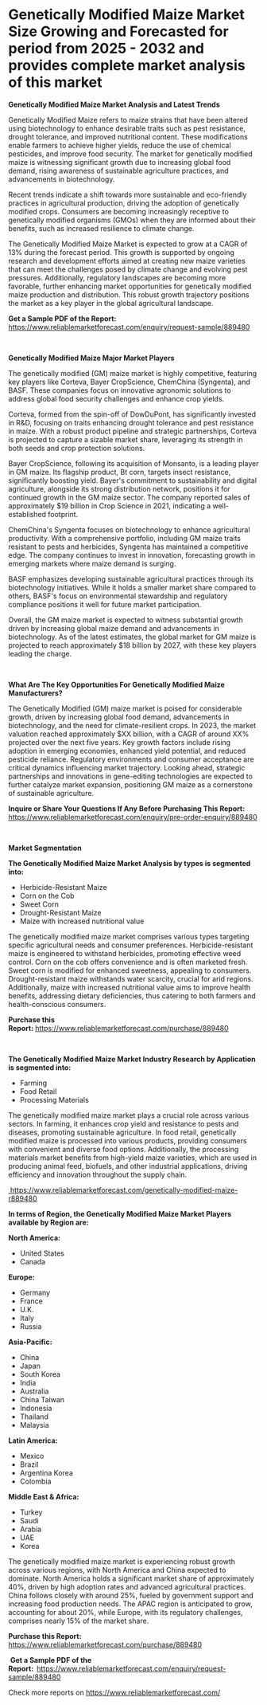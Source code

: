 <p><h1>Genetically Modified Maize Market Size Growing and Forecasted for period from 2025 - 2032 and provides complete market analysis of this market</h1></p><p><strong>Genetically Modified Maize Market Analysis and Latest Trends</strong></p>
<p><p>Genetically Modified Maize refers to maize strains that have been altered using biotechnology to enhance desirable traits such as pest resistance, drought tolerance, and improved nutritional content. These modifications enable farmers to achieve higher yields, reduce the use of chemical pesticides, and improve food security. The market for genetically modified maize is witnessing significant growth due to increasing global food demand, rising awareness of sustainable agriculture practices, and advancements in biotechnology.</p><p>Recent trends indicate a shift towards more sustainable and eco-friendly practices in agricultural production, driving the adoption of genetically modified crops. Consumers are becoming increasingly receptive to genetically modified organisms (GMOs) when they are informed about their benefits, such as increased resilience to climate change.</p><p>The Genetically Modified Maize Market is expected to grow at a CAGR of 13% during the forecast period. This growth is supported by ongoing research and development efforts aimed at creating new maize varieties that can meet the challenges posed by climate change and evolving pest pressures. Additionally, regulatory landscapes are becoming more favorable, further enhancing market opportunities for genetically modified maize production and distribution. This robust growth trajectory positions the market as a key player in the global agricultural landscape.</p></p>
<p><strong>Get a Sample PDF of the Report:&nbsp;</strong> <a href="https://www.reliablemarketforecast.com/enquiry/request-sample/889480?utm_campaign=2290&utm_medium=2&utm_source=Github&utm_content=ia&utm_term=15022025&utm_id=genetically-modified-maize">https://www.reliablemarketforecast.com/enquiry/request-sample/889480</a></p>
<p>&nbsp;</p>
<p><strong>Genetically Modified Maize Major Market Players</strong></p>
<p><p>The genetically modified (GM) maize market is highly competitive, featuring key players like Corteva, Bayer CropScience, ChemChina (Syngenta), and BASF. These companies focus on innovative agronomic solutions to address global food security challenges and enhance crop yields.</p><p>Corteva, formed from the spin-off of DowDuPont, has significantly invested in R&D, focusing on traits enhancing drought tolerance and pest resistance in maize. With a robust product pipeline and strategic partnerships, Corteva is projected to capture a sizable market share, leveraging its strength in both seeds and crop protection solutions.</p><p>Bayer CropScience, following its acquisition of Monsanto, is a leading player in GM maize. Its flagship product, Bt corn, targets insect resistance, significantly boosting yield. Bayer's commitment to sustainability and digital agriculture, alongside its strong distribution network, positions it for continued growth in the GM maize sector. The company reported sales of approximately $19 billion in Crop Science in 2021, indicating a well-established footprint.</p><p>ChemChina's Syngenta focuses on biotechnology to enhance agricultural productivity. With a comprehensive portfolio, including GM maize traits resistant to pests and herbicides, Syngenta has maintained a competitive edge. The company continues to invest in innovation, forecasting growth in emerging markets where maize demand is surging.</p><p>BASF emphasizes developing sustainable agricultural practices through its biotechnology initiatives. While it holds a smaller market share compared to others, BASF's focus on environmental stewardship and regulatory compliance positions it well for future market participation.</p><p>Overall, the GM maize market is expected to witness substantial growth driven by increasing global maize demand and advancements in biotechnology. As of the latest estimates, the global market for GM maize is projected to reach approximately $18 billion by 2027, with these key players leading the charge.</p></p>
<p>&nbsp;</p>
<p><strong>What Are The Key Opportunities For Genetically Modified Maize Manufacturers?</strong></p>
<p><p>The Genetically Modified (GM) maize market is poised for considerable growth, driven by increasing global food demand, advancements in biotechnology, and the need for climate-resilient crops. In 2023, the market valuation reached approximately $XX billion, with a CAGR of around XX% projected over the next five years. Key growth factors include rising adoption in emerging economies, enhanced yield potential, and reduced pesticide reliance. Regulatory environments and consumer acceptance are critical dynamics influencing market trajectory. Looking ahead, strategic partnerships and innovations in gene-editing technologies are expected to further catalyze market expansion, positioning GM maize as a cornerstone of sustainable agriculture.</p></p>
<p><strong>Inquire or Share Your Questions If Any Before Purchasing This Report:</strong> <a href="https://www.reliablemarketforecast.com/enquiry/pre-order-enquiry/889480?utm_campaign=2290&utm_medium=2&utm_source=Github&utm_content=ia&utm_term=15022025&utm_id=genetically-modified-maize">https://www.reliablemarketforecast.com/enquiry/pre-order-enquiry/889480</a></p>
<p>&nbsp;</p>
<p><strong>Market Segmentation</strong></p>
<p><strong>The Genetically Modified Maize Market Analysis by types is segmented into:</strong></p>
<p><ul><li>Herbicide-Resistant Maize</li><li>Corn on the Cob</li><li>Sweet Corn</li><li>Drought-Resistant Maize</li><li>Maize with increased nutritional value</li></ul></p>
<p><p>The genetically modified maize market comprises various types targeting specific agricultural needs and consumer preferences. Herbicide-resistant maize is engineered to withstand herbicides, promoting effective weed control. Corn on the cob offers convenience and is often marketed fresh. Sweet corn is modified for enhanced sweetness, appealing to consumers. Drought-resistant maize withstands water scarcity, crucial for arid regions. Additionally, maize with increased nutritional value aims to improve health benefits, addressing dietary deficiencies, thus catering to both farmers and health-conscious consumers.</p></p>
<p><strong>Purchase this Report:&nbsp;</strong><a href="https://www.reliablemarketforecast.com/purchase/889480?utm_campaign=2290&utm_medium=2&utm_source=Github&utm_content=ia&utm_term=15022025&utm_id=genetically-modified-maize">https://www.reliablemarketforecast.com/purchase/889480</a></p>
<p>&nbsp;</p>
<p><strong>The Genetically Modified Maize Market Industry Research by Application is segmented into:</strong></p>
<p><ul><li>Farming</li><li>Food Retail</li><li>Processing Materials</li></ul></p>
<p><p>The genetically modified maize market plays a crucial role across various sectors. In farming, it enhances crop yield and resistance to pests and diseases, promoting sustainable agriculture. In food retail, genetically modified maize is processed into various products, providing consumers with convenient and diverse food options. Additionally, the processing materials market benefits from high-yield maize varieties, which are used in producing animal feed, biofuels, and other industrial applications, driving efficiency and innovation throughout the supply chain.</p></p>
<p><a href="https://www.reliablemarketforecast.com/genetically-modified-maize-r889480?utm_campaign=2290&utm_medium=2&utm_source=Github&utm_content=ia&utm_term=15022025&utm_id=genetically-modified-maize">&nbsp;https://www.reliablemarketforecast.com/genetically-modified-maize-r889480</a></p>
<p><strong>In terms of Region, the Genetically Modified Maize Market Players available by Region are:</strong></p>
<p>
    <p> <strong> North America: </strong>
        <ul>
            <li>United States</li>
            <li>Canada</li>
        </ul>
        </p> 
    <p> <strong> Europe: </strong>
        <ul>
            <li>Germany</li>
            <li>France</li>
            <li>U.K.</li>
            <li>Italy</li>
            <li>Russia</li>
        </ul>
        </p> 
    <p> <strong> Asia-Pacific: </strong>
        <ul>
            <li>China</li>
            <li>Japan</li>
            <li>South Korea</li>
            <li>India</li>
            <li>Australia</li>
            <li>China Taiwan</li>
            <li>Indonesia</li>
            <li>Thailand</li>
            <li>Malaysia</li>
        </ul>
        </p> 
    <p> <strong> Latin America: </strong>
        <ul>
            <li>Mexico</li>
            <li>Brazil</li>
            <li>Argentina Korea</li>
            <li>Colombia</li>
        </ul>
        </p> 
    <p> <strong> Middle East & Africa: </strong>
        <ul>
            <li>Turkey</li>
            <li>Saudi</li>
            <li>Arabia</li>
            <li>UAE</li>
            <li>Korea</li>
        </ul>
    </p>
    </p>
<p><p>The genetically modified maize market is experiencing robust growth across various regions, with North America and China expected to dominate. North America holds a significant market share of approximately 40%, driven by high adoption rates and advanced agricultural practices. China follows closely with around 25%, fueled by government support and increasing food production needs. The APAC region is anticipated to grow, accounting for about 20%, while Europe, with its regulatory challenges, comprises nearly 15% of the market share.</p></p>
<p><strong>Purchase this Report: </strong><a href="https://www.reliablemarketforecast.com/purchase/889480?utm_campaign=2290&utm_medium=2&utm_source=Github&utm_content=ia&utm_term=15022025&utm_id=genetically-modified-maize">https://www.reliablemarketforecast.com/purchase/889480</a></p>
<p>&nbsp;<strong>Get a Sample PDF of the Report:&nbsp;&nbsp;</strong><a href="https://www.reliablemarketforecast.com/enquiry/request-sample/889480?utm_campaign=2290&utm_medium=2&utm_source=Github&utm_content=ia&utm_term=15022025&utm_id=genetically-modified-maize">https://www.reliablemarketforecast.com/enquiry/request-sample/889480</a></p>
<p><strong></strong></p>
<p>Check more reports on <a href="https://www.reliablemarketforecast.com/?utm_campaign=2290&utm_medium=2&utm_source=Github&utm_content=ia&utm_term=15022025&utm_id=genetically-modified-maize">https://www.reliablemarketforecast.com/</a></p>